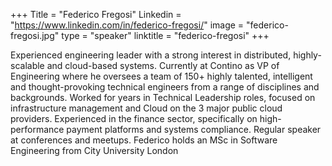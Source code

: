 +++
Title = "Federico Fregosi"
Linkedin = "https://www.linkedin.com/in/federico-fregosi/"
image = "federico-fregosi.jpg"
type = "speaker"
linktitle = "federico-fregosi"
+++

Experienced engineering leader with a strong interest in distributed, highly-scalable and cloud-based systems. Currently at Contino as VP of Engineering where he oversees a team of 150+ highly talented, intelligent and thought-provoking technical engineers from a range of disciplines and backgrounds. Worked for years in Technical Leadership roles, focused on infrastructure management and Cloud on the 3 major public cloud providers. Experienced in the finance sector, specifically on high-performance payment platforms and systems compliance. Regular speaker at conferences and meetups. Federico holds an MSc in Software Engineering from City University London